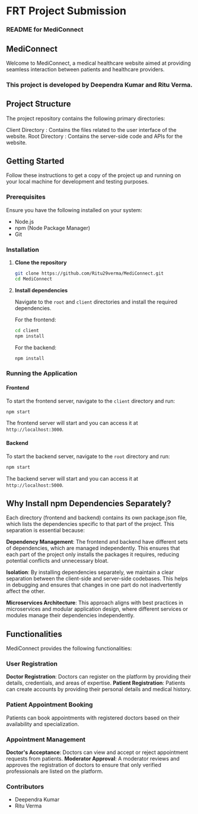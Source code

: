 # FRT Project Submission 

### README for MediConnect

## MediConnect

Welcome to MediConnect, a medical healthcare website aimed at providing seamless interaction between patients and healthcare providers.

### This project is developed by Deependra Kumar and Ritu Verma.

## Project Structure

The project repository contains the following primary directories:

 Client Directory : Contains the files related to the user interface of the website.
 Root Directory : Contains the server-side code and APIs for the website.

## Getting Started

Follow these instructions to get a copy of the project up and running on your local machine for development and testing purposes.

### Prerequisites

Ensure you have the following installed on your system:

- Node.js
- npm (Node Package Manager)
- Git

### Installation

1. **Clone the repository**

    ```bash
    git clone https://github.com/Ritu29verma/MediConnect.git
    cd MediConnect
    ```

2. **Install dependencies**

    Navigate to the `root` and `client` directories and install the required dependencies.

    For the frontend:
    
    ```bash
    cd client
    npm install
    ```

    For the backend:
    
    ```bash
    npm install
    ```

### Running the Application

#### Frontend

To start the frontend server, navigate to the `client` directory and run:

```bash
npm start
```

The frontend server will start and you can access it at `http://localhost:3000`.

#### Backend

To start the backend server, navigate to the `root` directory and run:

```bash
npm start
```

The backend server will start and you can access it at `http://localhost:5000`.

## Why Install npm Dependencies Separately?

Each directory (frontend and backend) contains its own package.json file, which lists the dependencies specific to that part of the project. This separation is essential because:

**Dependency Management**: The frontend and backend have different sets of dependencies, which are managed independently. This ensures that each part of the project only installs the packages it requires, reducing potential conflicts and unnecessary bloat.

**Isolation**: By installing dependencies separately, we maintain a clear separation between the client-side and server-side codebases. This helps in debugging and ensures that changes in one part do not inadvertently affect the other.

**Microservices Architecture**: This approach aligns with best practices in microservices and modular application design, where different services or modules manage their dependencies independently.

## Functionalities
MediConnect provides the following functionalities:

### User Registration

**Doctor Registration**: Doctors can register on the platform by providing their details, credentials, and areas of expertise.
**Patient Registration**: Patients can create accounts by providing their personal details and medical history.

### Patient Appointment Booking

Patients can book appointments with registered doctors based on their availability and specialization.

### Appointment Management

**Doctor's Acceptance**: Doctors can view and accept or reject appointment requests from patients.
**Moderator Approval**: A moderator reviews and approves the registration of doctors to ensure that only verified professionals are listed on the platform.

### Contributors

- Deependra Kumar
- Ritu Verma
